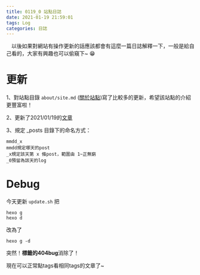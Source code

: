 ```yaml
---
title: 0119_0 站點日誌
date: 2021-01-19 21:59:01
tags: Log
categories: 日誌
---
```

&emsp;以後如果對網站有操作更新的話應該都會有這麼一篇日誌解釋一下，一般是給自己看的，大家有興趣也可以偷窺下~ 😁

# 更新

1、對站點目錄 `about/site.md` ([關於站點](https://yyyyyyounger.github.io/about/site.html))寫了比較多的更新，希望該站點的介紹更豐富啦！

2、更新了2021/01/19的[文章](https://yyyyyyounger.github.io/2021/01/19/0119_1/)

3、規定 _posts 目錄下的命名方式：

    mmdd_x
    mmdd規定哪天的post
    _x規定該天第 x 條post，範圍由 1~正無窮
    _0預留為該天的log

# Debug

今天更新 `update.sh` 把

    hexo g
    hexo d

改為了

    hexo g -d

突然！**標籤的404bug**消除了！

現在可以正常點tags看相同tags的文章了~
